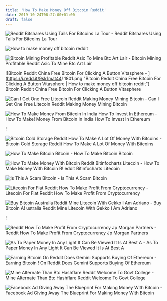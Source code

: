 ```yaml
---
title: 'How To Make Money Off Bitcoin Reddit'
date: 2019-10-24T08:27:00+01:00
draft: false
---
```


![Reddit Bitshares Using Tails For Bitcoins La Tour - ](https://i.redd.it/jy31857dbakz.jpg "Reddit Bitshares Using Tails For Bitcoins La Tour | How to make money off bitcoin reddit") Reddit Bitshares Using Tails For Bitcoins La Tour

![How to make money off bitcoin reddit](http://dfcaircraft.de/img/d4bfb736c2a905696a6aad7e0fe3efc1.jpg "How to make money off bitcoin reddit") 

![Bitcoin Mining Profitable Reddit Asic To Mine Btc Art Lair - ](https://www.cryptocoinsnews.com/wp-content/uploads/2014/12/new-users-r-bitcoin-from-r-microsoft-reddit-posts.png "Bitcoin Mining Profitable Reddit Asic To Mine Btc Art Lair | How to make money off bitcoin reddit") Bitcoin Mining Profitable Reddit Asic To Mine Btc Art Lair

![Bitcoin Reddit China Free Bitcoin For Clicking A Button Vitasphere - ](https://i.redd.it/9sk1mat44!   1801.png "Bitcoin Reddit China Free Bitcoin For Clicking A Button Vitasphere | How to make money off bitcoin reddit") Bitcoin Reddit China Free Bitcoin For Clicking A Button Vitasphere

![Can I Get One Free Litecoin Reddit Making Money Mining Bitcoin - ](https://i.imgur.com/lPmkmju.png "Can I Get One Free Litecoin Reddit Making Money Mining Bitcoin | How to make money off bitcoin reddit") Can I Get One Free Litecoin Reddit Making Money Mining Bitcoin

![How To Make Money From Bitcoin In India How To Invest In Ethereum - ](https://steemitimages.com/DQme8umpHsmAW8TrhWZwRkcvbrFLwFKgxkBpTjyhJPtd8Jn/MASTER.png "How To Make Money From Bitcoin In India How To Invest In Ethereum | How to make money off bitcoin reddit") How To Make! Money From Bitcoin In India How To Invest In Ethereum

!

![Bitcoin Cold Storage Reddit How To Make A Lot Of Money With Bitcoins - ](https://i.redd.it/y0sxm6gxmlcz.jpg "Bitcoin Cold Storage Reddit How To Make A Lot Of Money With Bitcoins | How to make money off bitcoin reddit") Bitcoin Cold Storage Reddit How To Make A Lot Of Money With Bitcoins

![How To Make Bitcoin Bitcoin - ](https://preview.redd.it/av4chiriv0r21.jpg?width=432&auto=webp&s=22140356bb5b15e2f3772bebe4f27802c01fa034 "How To Make Bitcoin Bitcoin | How to make money off bitcoin reddit") How To Make Bitcoin Bitcoin

![How To Make Money With Bitcoin Reddit Bitinfocharts Litecoin - ](https://i.redd.it/4jp0mah97j101.jpg "How To Make Money With Bitcoin Reddit Bitinfocharts Litecoin | How to make money off bitcoin reddit") How To Make Money With Bitcoin R! eddit Bitinfocharts Litecoin

![Is This A Scam Bitcoin - ](https://preview.redd.it/qg7cxzapjkg31.jpg?width=354&auto=webp&s=f23c0d82d78c12ddf06b1682793e61446c225e28 "Is This A Scam Bitcoin | How to make money off bitcoin reddit") Is This A Scam Bitcoin

![Litecoin For Fiat Reddit How To Make Profit From Cryptocurrency - ](https://i.redd.it/j1ych2hbth801.png "Litecoin For Fiat Reddit How To Make Profit From Cryptocurrency | How to make money off bitcoin reddit") Litecoin For Fiat Reddit How To Make Profit From Cryptocurrency

![Buy Bitcoin Australia Reddit Mine Litecoin With Gekko I Am Adriano - ](https://i.redd.it/r91wun9aq0001.jpg "Buy Bitcoin Australia Reddit Mine Litecoin With Gekko I Am Adriano | How to make money off bitcoin reddit") Buy Bitcoin A! ustralia Reddit Mine Litecoin With Gekko I Am Adriano

!

![Reddit How To Make Profit From Cryptocurrency Jp Morgan Partners - ](https://i.redd.it/9eakt76oiis01.png "Reddit How To Make Profit From Cryptocurrency Jp Morgan Partners | How to make money off bitcoin reddit") Reddit How To Make Profit From Cryptocurrency Jp Morgan Partners

![As To Paper Money In Any Light It Can Be Viewed It Is At Best A - ](https://i.redd.it/md1r64wktbc31.jpg "As To Paper Money In Any Light It Can Be Viewed It Is At Best A | How to make money off bitcoin reddit") As To Paper Money In Any Light It Can Be Viewed It Is At Best A

![Earning Bitcoin On Reddit Does Gemini Supports Buying Of Ethereum - ](https://i.imgur.com/ltegPGc.jpg "Earning Bitcoin On Reddit Does Gemini Supports Buying Of Ethereum | How to make money off bitcoin reddit") Earning Bitcoin ! On Reddit Does Gemini Supports Buying Of Ethereum

![Mine Alternate Than Btc Hashflare Reddit Welcome To Govt College - ](https://i.ytimg.com/vi/Ymw9kwVodH0/maxresdefault.jpg "Mine Alternate Than Btc Hashflare Reddit Welcome To Govt College | How to make money off bitcoin reddit") Mine Alternate Than Btc Hashflare Reddit Welcome To Govt College

![Facebook Ad Giving Away The Blueprint For Making Money With Bitcoin - ](https://i.redd.it/4l3ayhgfu6gz.png "Facebook Ad Giving Away The Blueprint For Making Money With Bitcoin | How to make money off bitcoin reddit") Facebook Ad Giving Away The Blueprint For Making Money With Bitcoin
